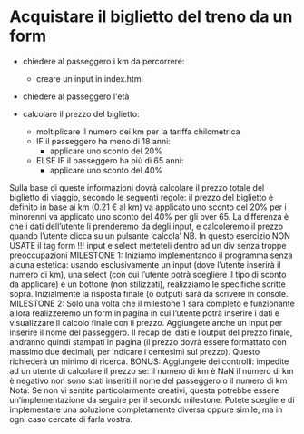 # Acquistare il biglietto del treno da un form

- chiedere al passeggero i km da percorrere:
    - creare un input in index.html

- chiedere al passeggero l'età

- calcolare il prezzo del biglietto:
    - moltiplicare il numero dei km per la tariffa chilometrica
    - IF il passeggero ha meno di 18 anni:
        - applicare uno sconto del 20%
    - ELSE IF il passeggero ha più di 65 anni:
        - applicare uno sconto del 40%

 



Sulla base di queste informazioni dovrà calcolare il prezzo totale del biglietto di viaggio, secondo le seguenti regole:
il prezzo del biglietto è definito in base ai km (0.21 € al km)
va applicato uno sconto del 20% per i minorenni
va applicato uno sconto del 40% per gli over 65.
La differenza è che i dati dell’utente li prenderemo da degli input, e calcoleremo il prezzo quando l’utente clicca su un pulsante ‘calcola’
NB.
In questo esercizio NON USATE il tag form !!! input e select metteteli dentro ad un div senza troppe preoccupazioni
MILESTONE 1:
Iniziamo implementando il programma senza alcuna estetica: usando esclusivamente un input (dove l’utente inserirà il numero di km), una select (con cui l’utente potrà scegliere il tipo di sconto da applicare) e un bottone (non stilizzati), realizziamo le specifiche scritte sopra.
Inizialmente la risposta finale (o output) sarà da scrivere in console.
MILESTONE 2:
Solo una volta che il milestone 1 sarà completo e funzionante allora realizzeremo un form in pagina in cui l’utente potrà inserire i dati e visualizzare il calcolo finale con il prezzo. Aggiungete anche un input per inserire il nome del passeggero. Il recap dei dati e l’output del prezzo finale, andranno quindi stampati in pagina (il prezzo dovrà essere formattato con massimo due decimali, per indicare i centesimi sul prezzo). Questo richiederà un minimo di ricerca.
BONUS:
Aggiungete dei controlli: impedite ad un utente di calcolare il prezzo se:
il numero di km è NaN
il numero di km è negativo
non sono stati inseriti il nome del passeggero o il numero di km
Nota:
Se non vi sentite particolarmente creativi, questa potrebbe essere un’implementazione da seguire per il secondo milestone. Potete scegliere di implementare una soluzione completamente diversa oppure simile, ma in ogni caso cercate di farla vostra.
